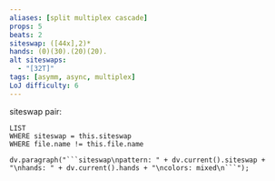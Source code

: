 ```yaml
---
aliases: [split multiplex cascade]
props: 5
beats: 2
siteswap: ([44x],2)*
hands: (0)(30).(20)(20).
alt siteswaps:
  - "[32T]"
tags: [asymm, async, multiplex]
LoJ difficulty: 6
---
```


siteswap pair:
```dataview
LIST
WHERE siteswap = this.siteswap
WHERE file.name != this.file.name
```
```dataviewjs
dv.paragraph("```siteswap\npattern: " + dv.current().siteswap + "\nhands: " + dv.current().hands + "\ncolors: mixed\n```");
```
